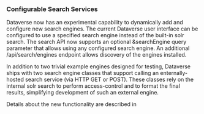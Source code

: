 ### Configurable Search Services

Dataverse now has an experimental capability to dynamically add and configure new search engines.
The current Dataverse user interface can be configured to use a specified search engine instead of the built-in solr search.
The search API now supports an optional &searchEngine query parameter that allows using any configured search engine.
An additional /api/search/engines endpoint allows discovery of the engines installed.

In addition to two trivial example engines designed for testing, Dataverse ships with two search engine classes that support calling an enternally-hosted search service (via HTTP GET or POST).
These classes rely on the internal solr search to perform access-control and to format the final results, simplifying development of such an external engine.

Details about the new functionality are described in 